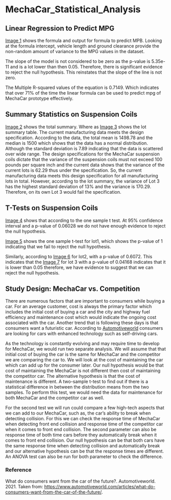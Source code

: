 # MechaCar_Statistical_Analysis

## Linear Regression to Predict MPG

[Image 1](Deliverable_1.png) shows the formula and output for formula to predict MPB.  Looking at the formula intercept, vehicle length and ground clearance provide the non-random amount of variance to the MPG values in the dataset.  

The slope of the model is not considered to be zero as the p-value is 5.35e-11 and is a lot lower than then 0.05.  Therefore, there is significant evidence to reject the null hypothesis.  This reinstates that the slope of the line is not zero.

The Multiple R-squared values of the equation is 0.7149.  Which indicates that over 71% of the time the linear formula can be used to predict mpg of MechaCar prototype effectively. 

## Summary Statistics on Suspension Coils

[Image 2](Deliverable_2a.png) shows the total summary.  Where as [Image 3](Deliverable_2b.png) shows the lot summary table.  The current manufacturing data meets the design specification.  According to the data, the total mean is 1498.78 and the median is 1500 which shows that the data has a normal distribution.  Although the standard deviation is 7.89 indicating that the data is scattered over wide range.  The design specifications for the MechaCar suspension coils dictate that the variance of the suspension coils must not exceed 100 pounds per square inch and the current data shows that the variance of the current lots is 62.29 thus under the specification.  So, the current manufacturing data meets this design specification for all manufacturing lots in total.  However, according to the lot summary, the variance of Lot 3 has the highest standard deviation of 13% and the variance is 170.29.  Therefore, on its own Lot 3 would fail the specification.

## T-Tests on Suspension Coils

[Image 4](Deliverable_3a.png) shows that according to the one sample t test.   At 95% confidence interval and a p-value of 0.06028 we do not have enough evidence to reject the null hypothesis.

[Image 5](Deliverable_3b.png) shows the one sample t-test for lot1, which shows the p-value of 1 indicating that we fail to reject the null hypothesis.  

Similarly, according to [Image 6](Deliverable_3c.png) for lot2, with a p-value of 0.6072.  This indicates that the [Image 7](Deliverable_3d.png) for lot 3 with a p-value of 0.04168 indicates that it is lower than 0.05 therefore, we have evidence to suggest that we can reject the null hypothesis.


## Study Design: MechaCar vs. Competition

There are numerous factors that are important to consumers while buying a car.  For an average customer, cost is always the primary factor which includes the initial cost of buying a car and the city and highway fuel efficiency and maintenance cost which would indicate the ongoing cost associated with the car.  Another trend that is following these days is that consumers want a futuristic car.  According to [Automotiveworld](https://www.automotiveworld.com/articles/what-do-consumers-want-from-the-car-of-the-future/) consumers are looking for cars with enhanced technology such as self-driving cars.

As the technology is constantly evolving and may require time to develop for MechaCar, we would run two separate analysis.  We will assume that that initial cost of buying the car is the same for MechaCar and the competitor we are comparing the car to.  We will look at the cost of maintaining  the car which can add up for the consumer later.  Our null hypothesis would be that cost of maintaining the MechaCar is not different then cost of maintaining the competitor car.  The alternative hypothesis is that the cost of maintenance is different.  A two-sample t-test to find out if there is a statistical difference in between the distribution means from the two samples.  To perform this test, we would need the data for maintenance for both MechaCar and the competitor car as well.

For the second test we will run could compare a few high-tech aspects that we can add to our MechaCar, such as, the car’s ability to break when detecting collision.  For this we can check the response time of MechaCar when detecting front end collision and response time of the competitor car when it comes to front end collision.  The second parameter can also be response time of both time cars before they automatically break when it comes to front end collision.   Our null hypothesis can be that both cars have the same response time when detecting collision and automatically break and our alternative hypothesis can be that the response times are different. An ANOVA test can also be run for both parameter to check the difference.

### Reference
What do consumers want from the car of the future?. Automotiveworld.  2021.  Taken from: https://www.automotiveworld.com/articles/what-do-consumers-want-from-the-car-of-the-future/.

